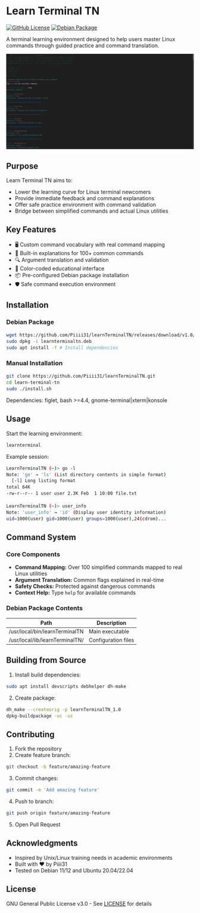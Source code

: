 # Learn Terminal TN

[![GitHub License](https://img.shields.io/github/license/Piiii31/learnTerminalTN)](LICENSE)
[![Debian Package](https://img.shields.io/badge/deb-package-blue)](https://github.com/Piiii31/learnTerminalTN/releases/download/v1.0/learnTerminalTN.deb)

A terminal learning environment designed to help users master Linux commands through guided practice and command translation.

![Learn Terminal TN Demo](demo-screenshot.png)

## Purpose

Learn Terminal TN aims to:
- Lower the learning curve for Linux terminal newcomers
- Provide immediate feedback and command explanations
- Offer safe practice environment with command validation
- Bridge between simplified commands and actual Linux utilities

## Key Features

- 🖥️ Custom command vocabulary with real command mapping
- 📖 Built-in explanations for 100+ common commands
- 🔍 Argument translation and validation
- 🎨 Color-coded educational interface
- 📦 Pre-configured Debian package installation
- 🛡️ Safe command execution environment

## Installation

### Debian Package
```bash
wget https://github.com/Piiii31/learnTerminalTN/releases/download/v1.0/learnTerminalTN.deb
sudo dpkg -i learnterminaltn.deb
sudo apt install -f # Install dependencies
```

### Manual Installation
```bash
git clone https://github.com/Piiii31/learnTerminalTN.git
cd learn-terminal-tn
sudo ./install.sh
```

Dependencies: figlet, bash >=4.4, gnome-terminal|xterm|konsole

## Usage

Start the learning environment:
```bash
learnterminal
```

Example session:
```bash
LearnTerminalTN (~)> go -l
Note: 'go' → 'ls' (List directory contents in simple format)
  [-l] Long listing format
total 64K
-rw-r--r-- 1 user user 2.3K Feb  1 10:00 file.txt

LearnTerminalTN (~)> user_info
Note: 'user_info' → 'id' (Display user identity information)
uid=1000(user) gid=1000(user) groups=1000(user),24(cdrom)...
```

## Command System

### Core Components

- **Command Mapping:** Over 100 simplified commands mapped to real Linux utilities
- **Argument Translation:** Common flags explained in real-time
- **Safety Checks:** Protected against dangerous commands
- **Context Help:** Type `help` for available commands

### Debian Package Contents

| Path | Description |
|------|------------|
| /usr/local/bin/learnTerminalTN | Main executable |
| /usr/local/lib/learnTerminalTN/ | Configuration files |

## Building from Source

1. Install build dependencies:
```bash
sudo apt install devscripts debhelper dh-make
```

2. Create package:
```bash
dh_make --createorig -p learnTerminalTN_1.0
dpkg-buildpackage -uc -us
```

## Contributing

1. Fork the repository
2. Create feature branch:
```bash
git checkout -b feature/amazing-feature
```
3. Commit changes:
```bash
git commit -m 'Add amazing feature'
```
4. Push to branch:
```bash
git push origin feature/amazing-feature
```
5. Open Pull Request

## Acknowledgments

- Inspired by Unix/Linux training needs in academic environments
- Built with ❤️ by Piiii31
- Tested on Debian 11/12 and Ubuntu 20.04/22.04

## License

GNU General Public License v3.0 - See [LICENSE](LICENSE) for details

